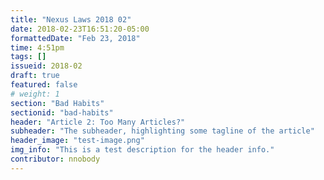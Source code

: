 ```yaml
---
title: "Nexus Laws 2018 02"
date: 2018-02-23T16:51:20-05:00
formattedDate: "Feb 23, 2018"
time: 4:51pm
tags: []
issueid: 2018-02
draft: true
featured: false
# weight: 1 
section: "Bad Habits"
sectionid: "bad-habits"
header: "Article 2: Too Many Articles?"
subheader: "The subheader, highlighting some tagline of the article"
header_image: "test-image.png"
img_info: "This is a test description for the header info."
contributor: nnobody
---
```


